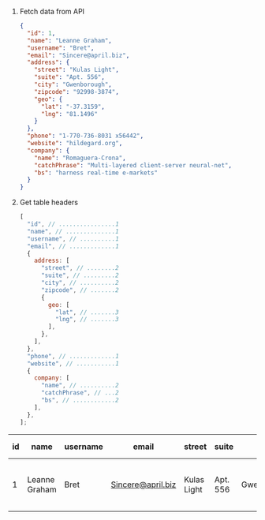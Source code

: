 1. Fetch data from API

   ```json
   {
     "id": 1,
     "name": "Leanne Graham",
     "username": "Bret",
     "email": "Sincere@april.biz",
     "address": {
       "street": "Kulas Light",
       "suite": "Apt. 556",
       "city": "Gwenborough",
       "zipcode": "92998-3874",
       "geo": {
         "lat": "-37.3159",
         "lng": "81.1496"
       }
     },
     "phone": "1-770-736-8031 x56442",
     "website": "hildegard.org",
     "company": {
       "name": "Romaguera-Crona",
       "catchPhrase": "Multi-layered client-server neural-net",
       "bs": "harness real-time e-markets"
     }
   }
   ```

2. Get table headers

   ```js
   [
     "id", // ................1
     "name", // ..............1
     "username", // ..........1
     "email", // .............1
     {
       address: [
         "street", // ........2
         "suite", // .........2
         "city", // ..........2
         "zipcode", // .......2
         {
           geo: [
             "lat", // .......3
             "lng", // .......3
           ],
         },
       ],
     },
     "phone", // .............1
     "website", // ...........1
     {
       company: [
         "name", // ..........2
         "catchPhrase", // ...2
         "bs", // ............2
       ],
     },
   ];
   ```

| id  | name          | username | email             | street      | suite    | city        | zipcode    | lat      | lng     | phone                 | website       | company name    | company catchPhrase                    | company bs                  |
| --- | ------------- | -------- | ----------------- | ----------- | -------- | ----------- | ---------- | -------- | ------- | --------------------- | ------------- | --------------- | -------------------------------------- | --------------------------- |
| 1   | Leanne Graham | Bret     | Sincere@april.biz | Kulas Light | Apt. 556 | Gwenborough | 92998-3874 | -37.3159 | 81.1496 | 1-770-736-8031 x56442 | hildegard.org | Romaguera-Crona | Multi-layered client-server neural-net | harness real-time e-markets |
